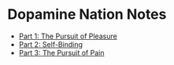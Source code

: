 # Dopamine Nation Notes
* [Part 1: The Pursuit of Pleasure](./1-the-pursuit-of-pleasure.md)
* [Part 2: Self-Binding](./2-self-binding.md)
* [Part 3: The Pursuit of Pain](./3-the-pursuit-of-pain.md)
